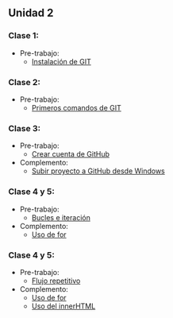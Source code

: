 ## Unidad 2
### Clase 1: 
* Pre-trabajo:
  * [Instalación de GIT](https://drive.google.com/file/d/1dbiqu3HlygvxJiO2xRKsqeI61TmZk_VI/view?usp=sharing)

### Clase 2:
* Pre-trabajo:
  * [Primeros comandos de GIT](https://curriculum.laboratoria.la/es/topics/scm/01-git/04-commands)

### Clase 3:
* Pre-trabajo:
  * [Crear cuenta de GitHub](https://www.youtube.com/watch?v=jwFSIEi_d7E)
* Complemento:
  * [Subir proyecto a GitHub desde Windows](https://www.youtube.com/watch?v=gd-p2hJyaB8)

### Clase 4 y 5:
* Pre-trabajo:
  * [Bucles e iteración](https://developer.mozilla.org/es/docs/Web/JavaScript/Guide/Loops_and_iteration)
* Complemento:
  * [Uso de for](https://youtu.be/RqQ1d1qEWlE?t=5665)  

### Clase 4 y 5:
* Pre-trabajo:
    * [Flujo repetitivo](https://curriculum.laboratoria.la/es/topics/javascript/02-flow-control/01-conditionals-and-loops)
* Complemento:
  * [Uso de for](https://www.youtube.com/watch?v=51DHd4-zQi0) 
  * [Uso del innerHTML](https://www.youtube.com/watch?v=bjd2jR3YzYk) 




